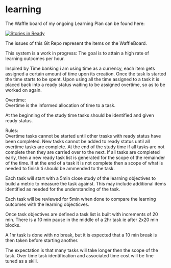 learning
========

The Waffle board of my ongoing Learning Plan can be found here:

[![Stories in Ready](https://badge.waffle.io/ChronicD/learning.png?label=ready&title=Ready)](http://waffle.io/ChronicD/learning)

The issues of this Git Repo represent the items on the WaffleBoard.

This system is a work in progress: The goal is to attain a high rate of learning outcomes per hour.

Inspired by Time banking i am using time as a currency, each item gets assigned a certain amount of time upon its creation. Once the task is started the time starts to be spent. Upon using all the time assigned to a task it is placed back into a ready status waiting to be assigned overtime, so as to be worked on again.

Overtime:<br>
Overtime is the informed allocation of time to a task.

At the beginning of the study time tasks should be identified and given ready status.

Rules:<br>
Overtime tasks cannot be started until other trasks with ready status have been completed.
New tasks cannot be added to ready status until all overtime tasks are complete.
At the end of the study time if all tasks are not complete then they are carried over to the next.
If all tasks are completed early, then a new ready task list is generated for the scope of the remainder of the time.
If at the end of a task it is not complete then a scope of what is needed to finish ti should be ammended to the task.

Each task will start with a 5min close study of the learning objectives to build a metric to measure the task against. This may include additional items identified as needed for the understanding of the task.

Each task will be reviewed for 5min when done to compare the learning outcomes with the learning objecticves.

Once task objectives are defined a task list is built with increments of 20 min. 
There is a 10 min pause in the middle of a 2hr task ie after 2x20 min blocks.

A 1hr task is done with no break, but it is expected that a 10 min break is then taken before starting another.

The expectation is that many tasks will take longer then the scope of the task. Over time task identification and associated time cost will be fine tuned as a skill. 

